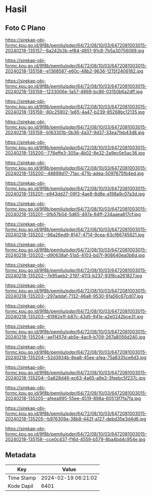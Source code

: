 # Hasil

## Foto C Plano

https://sirekap-obj-formc.kpu.go.id/9f8b/pemilu/pdpr/64/72/08/10/03/6472081003015-20240218-135157--6a242b3b-ef84-4851-91c8-7b5a30756089.jpg

https://sirekap-obj-formc.kpu.go.id/9f8b/pemilu/pdpr/64/72/08/10/03/6472081003015-20240218-135158--e1368587-e60c-48b2-9636-1215f2406182.jpg

https://sirekap-obj-formc.kpu.go.id/9f8b/pemilu/pdpr/64/72/08/10/03/6472081003015-20240218-135159--1233006e-1a57-4869-bc86-03150b6a2dff.jpg

https://sirekap-obj-formc.kpu.go.id/9f8b/pemilu/pdpr/64/72/08/10/03/6472081003015-20240218-135159--80c25902-1e65-4a47-b239-85268bc12135.jpg

https://sirekap-obj-formc.kpu.go.id/9f8b/pemilu/pdpr/64/72/08/10/03/6472081003015-20240218-135159--b163301b-0b36-4a37-9d37-33ea7feb43d8.jpg

https://sirekap-obj-formc.kpu.go.id/9f8b/pemilu/pdpr/64/72/08/10/03/6472081003015-20240218-135200--776effe3-305a-4b02-8e32-2a9ec0e5ac36.jpg

https://sirekap-obj-formc.kpu.go.id/9f8b/pemilu/pdpr/64/72/08/10/03/6472081003015-20240218-135200--48899d17-71ac-471b-adea-5097675fb4ed.jpg

https://sirekap-obj-formc.kpu.go.id/9f8b/pemilu/pdpr/64/72/08/10/03/6472081003015-20240218-135201--e943dd27-09f3-4ae8-8d8e-a198a9c07a3d.jpg

https://sirekap-obj-formc.kpu.go.id/9f8b/pemilu/pdpr/64/72/08/10/03/6472081003015-20240218-135201--0fb57b04-5d65-497a-84ff-234aaea817cf.jpg

https://sirekap-obj-formc.kpu.go.id/9f8b/pemilu/pdpr/64/72/08/10/03/6472081003015-20240218-135202--96a26ed9-8147-4714-9cea-63cf66745621.jpg

https://sirekap-obj-formc.kpu.go.id/9f8b/pemilu/pdpr/64/72/08/10/03/6472081003015-20240218-135202--d90638af-51a5-4103-bd7f-908640ea0b6d.jpg

https://sirekap-obj-formc.kpu.go.id/9f8b/pemilu/pdpr/64/72/08/10/03/6472081003015-20240218-135202--7e95aeb2-2197-4113-b237-93f8ca261827.jpg

https://sirekap-obj-formc.kpu.go.id/9f8b/pemilu/pdpr/64/72/08/10/03/6472081003015-20240218-135203--297addaf-7132-46a8-9530-91a56c67cd07.jpg

https://sirekap-obj-formc.kpu.go.id/9f8b/pemilu/pdpr/64/72/08/10/03/6472081003015-20240218-135203--61982e1f-b87c-43d5-941e-a2e0242bce31.jpg

https://sirekap-obj-formc.kpu.go.id/9f8b/pemilu/pdpr/64/72/08/10/03/6472081003015-20240218-135204--ae11457d-ab5e-4ac9-b709-267a8056d240.jpg

https://sirekap-obj-formc.kpu.go.id/9f8b/pemilu/pdpr/64/72/08/10/03/6472081003015-20240218-135204--52d3934b-8ea8-45ee-a1ea-75a8335ce6d3.jpg

https://sirekap-obj-formc.kpu.go.id/9f8b/pemilu/pdpr/64/72/08/10/03/6472081003015-20240218-135204--0a828d46-ec63-4a65-a9e3-3feebc5f237c.jpg

https://sirekap-obj-formc.kpu.go.id/9f8b/pemilu/pdpr/64/72/08/10/03/6472081003015-20240218-135205--afeea995-55ee-4519-898a-60513f7fa7fa.jpg

https://sirekap-obj-formc.kpu.go.id/9f8b/pemilu/pdpr/64/72/08/10/03/6472081003015-20240218-135205--b976309a-38b8-442f-a127-debd35e3d4d6.jpg

https://sirekap-obj-formc.kpu.go.id/9f8b/pemilu/pdpr/64/72/08/10/03/6472081003015-20240218-135158--cce0c437-f16d-4559-b579-8ba4bd4c954e.jpg


## Metadata

| Key        | Value               |
| ---------- | ------------------- |
| Time Stamp | 2024-02-19 06:21:02 |
| Kode Dapil | 6401                |



